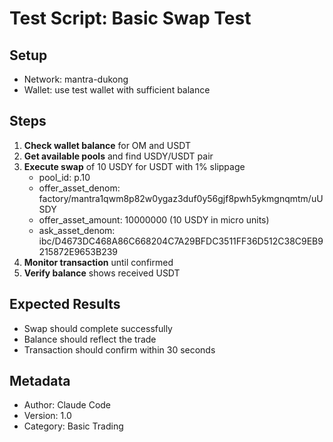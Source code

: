 # Test Script: Basic Swap Test

## Setup
- Network: mantra-dukong  
- Wallet: use test wallet with sufficient balance

## Steps
1. **Check wallet balance** for OM and USDT
2. **Get available pools** and find USDY/USDT pair
3. **Execute swap** of 10 USDY for USDT with 1% slippage
   - pool_id: p.10
   - offer_asset_denom: factory/mantra1qwm8p82w0ygaz3duf0y56gjf8pwh5ykmgnqmtm/uUSDY
   - offer_asset_amount: 10000000 (10 USDY in micro units)
   - ask_asset_denom: ibc/D4673DC468A86C668204C7A29BFDC3511FF36D512C38C9EB9215872E9653B239
4. **Monitor transaction** until confirmed
5. **Verify balance** shows received USDT

## Expected Results
- Swap should complete successfully
- Balance should reflect the trade
- Transaction should confirm within 30 seconds

## Metadata
- Author: Claude Code
- Version: 1.0
- Category: Basic Trading